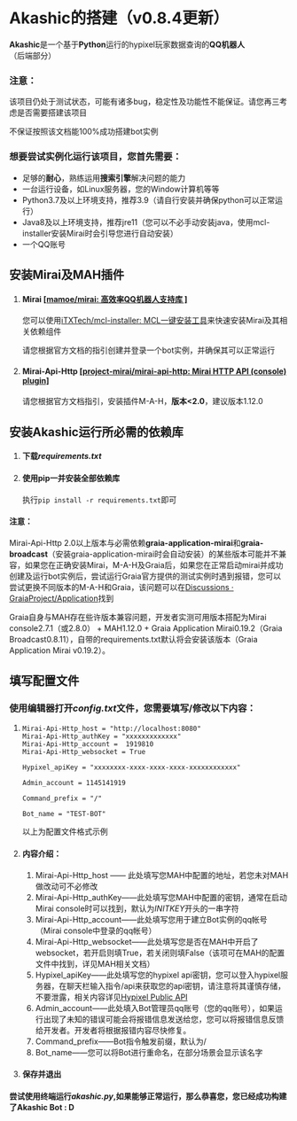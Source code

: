 # Akashic的搭建（v0.8.4更新）

**Akashic**是一个基于**Python**运行的hypixel玩家数据查询的**QQ机器人**（后端部分）



### **注意**：

该项目仍处于测试状态，可能有诸多bug，稳定性及功能性不能保证。请您再三考虑是否需要搭建该项目

不保证按照该文档能100%成功搭建bot实例



### 想要尝试实例化运行该项目，您首先需要：

- 足够的**耐心**，熟练运用**搜索引擎**解决问题的能力
- 一台运行设备，如Linux服务器，您的Window计算机等等
- Python3.7及以上环境支持，推荐3.9（请自行安装并确保python可以正常运行）
- Java8及以上环境支持，推荐jre11（您可以不必手动安装java，使用mcl-installer安装Mirai时会引导您进行自动安装）
- 一个QQ账号



## 安装Mirai及MAH插件

1. #### Mirai [[mamoe/mirai: 高效率QQ机器人支持库 ]](https://github.com/mamoe/mirai)

   您可以使用[iTXTech/mcl-installer: MCL一键安装工具](https://github.com/iTXTech/mcl-installer)来快速安装Mirai及其相关依赖组件

   请您根据官方文档的指引创建并登录一个bot实例，并确保其可以正常运行

2. #### Mirai-Api-Http [[project-mirai/mirai-api-http: Mirai HTTP API (console) plugin]](https://github.com/project-mirai/mirai-api-http)

   请您根据官方文档指引，安装插件M-A-H，**版本<2.0**，建议版本1.12.0



## 安装Akashic运行所必需的依赖库

1. #### 下载*requirements.txt*

2. #### 使用pip一并安装全部依赖库

   执行`pip install -r requirements.txt`即可

#### **注意：**

Mirai-Api-Http 2.0以上版本与必需依赖**graia-application-mirai**和**graia-broadcast**（安装graia-application-mirai时会自动安装）的某些版本可能并不兼容，如果您在正确安装Mirai，M-A-H及Graia后，如果您在正常启动mirai并成功创建及运行bot实例后，尝试运行Graia官方提供的测试实例时遇到报错，您可以尝试更换不同版本的M-A-H和Graia，该问题可以在[Discussions · GraiaProject/Application](https://github.com/GraiaProject/Application/discussions)找到

Graia自身与MAH存在些许版本兼容问题，开发者实测可用版本搭配为Mirai console2.7.1（或2.8.0） + MAH1.12.0 + Graia Application Mirai0.19.2（Graia Broadcast0.8.11），自带的requirements.txt默认将会安装该版本（Graia Application Mirai v0.19.2）。

## 填写配置文件

### 使用编辑器打开*config.txt*文件，您需要填写/修改以下内容：

1. ```
   Mirai-Api-Http_host = "http://localhost:8080"
   Mirai-Api-Http_authKey = "xxxxxxxxxxxxx"
   Mirai-Api-Http_account =  1919810
   Mirai-Api-Http_websocket = True
   
   Hypixel_apiKey = "xxxxxxxx-xxxx-xxxx-xxxx-xxxxxxxxxxxx"
   
   Admin_account = 1145141919
   
   Command_prefix = "/"
   
   Bot_name = "TEST-BOT"
   
   ```

   以上为配置文件格式示例

2. #### 内容介绍：

   1. Mirai-Api-Http_host —— 此处填写您MAH中配置的地址，若您未对MAH做改动可不必修改
   2. Mirai-Api-Http_authKey——此处填写您MAH中配置的密钥，通常在启动Mirai console时可以找到，默认为*INITKEY*开头的一串字符
   3. Mirai-Api-Http_account——此处填写您用于建立Bot实例的qq帐号（Mirai console中登录的qq帐号）
   4. Mirai-Api-Http_websocket——此处填写您是否在MAH中开启了websocket，若开启则填True，若关闭则填False（该项可在MAH的配置文件中找到，详见MAH相关文档）
   5. Hypixel_apiKey——此处填写您的hypixel api密钥，您可以登入hypixel服务器，在聊天栏输入指令/api来获取您的api密钥，请注意将其谨慎存储，不要泄露，相关内容详见[Hypixel Public API](https://api.hypixel.net/)
   6. Admin_account——此处填入Bot管理员qq账号（您的qq账号），如果运行出现了未知的错误可能会将报错信息发送给您，您可以将报错信息反馈给开发者。开发者将根据报错内容尽快修复。
   7. Command_prefix——Bot指令触发前缀，默认为/
   8. Bot_name——您可以将Bot进行重命名，在部分场景会显示该名字

3. #### 保存并退出

#### 尝试使用终端运行*akashic.py*,如果能够正常运行，那么恭喜您，您已经成功构建了**Akashic Bot** **: D**



